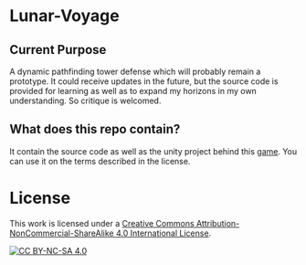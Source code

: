 # Lunar-Voyage

## Current Purpose
A dynamic pathfinding tower defense which will probably remain a prototype. It could receive updates in the future,
but the source code is provided for learning as well as to expand my horizons in my own understanding. So critique is welcomed.

## What does this repo contain?
It contain the source code as well as the unity project behind this [game](https://tycro-games.itch.io/lunar-voyage-moon-colonization). You can use it on the terms described in the license.

# License
This work is licensed under a
[Creative Commons Attribution-NonCommercial-ShareAlike 4.0 International License][cc-by-nc-sa].

[![CC BY-NC-SA 4.0][cc-by-nc-sa-image]][cc-by-nc-sa]

[cc-by-nc-sa]: http://creativecommons.org/licenses/by-nc-sa/4.0/
[cc-by-nc-sa-image]: https://licensebuttons.net/l/by-nc-sa/4.0/88x31.png
[cc-by-nc-sa-shield]: https://img.shields.io/badge/License-CC%20BY--NC--SA%204.0-lightgrey.svg
